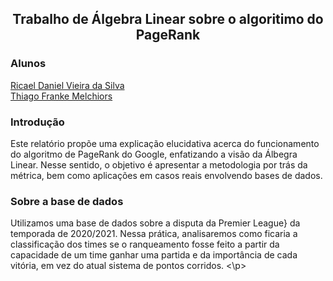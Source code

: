 <h2 align = "center" >Trabalho de Álgebra Linear sobre o algoritimo do PageRank</h2>

<h3> Alunos </h3>

<a href = "https://github.com/RicaelDaniel"> Ricael Daniel Vieira da Silva <a/>
<br>
<a href = "https://github.com/TFrankeM"> Thiago Franke Melchiors <a/>
  
<h3> Introdução </h3>
<p> Este relatório propõe uma explicação elucidativa acerca do funcionamento do algoritmo de PageRank do Google, enfatizando a visão da Álbegra Linear. Nesse sentido,
o objetivo é apresentar a metodologia por trás da métrica, bem como aplicações em casos reais envolvendo bases de dados. </p>

<h3> Sobre a base de dados </h3>
<p> Utilizamos uma base de dados sobre a disputa da Premier League} da temporada de 2020/2021. Nessa prática, analisaremos como ficaria a classificação dos times se o ranqueamento fosse feito a partir da capacidade de um time ganhar uma partida e da importância de cada vitória, em vez do atual sistema de pontos corridos. <\p>
